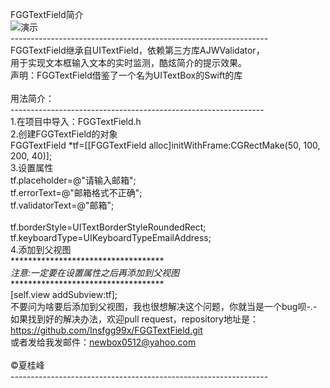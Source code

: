 FGGTextField简介<br>
![演示](https://github.com/Insfgg99x/FGGATextFieldDemo/blob/master/FGGTextField.gif)<br>
----------------------------------------------------------------<br>
FGGTextField继承自UITextField，依赖第三方库AJWValidator，<br>
用于实现文本框输入文本的实时监测，酷炫简介的提示效果。<br>
声明：FGGTextField借鉴了一个名为UITextBox的Swift的库<br>
<br>
用法简介：<br>
---------------------------------------------------------------<br>
1.在项目中导入：FGGTextField.h<br>
2.创建FGGTextField的对象<br>
FGGTextField *tf=[[FGGTextField alloc]initWithFrame:CGRectMake(50, 100, 200, 40)];<br>
3.设置属性<br>
tf.placeholder=@"请输入邮箱";<br>
tf.errorText=@"邮箱格式不正确";<br>
tf.validatorText=@"邮箱";<br>
<br>
tf.borderStyle=UITextBorderStyleRoundedRect;<br>
tf.keyboardType=UIKeyboardTypeEmailAddress;<br>
4.添加到父视图<br>
***********************************<br>
*注意:一定要在设置属性之后再添加到父视图*<br>
***********************************<br>
[self.view addSubview:tf];<br>
不要问为啥要后添加到父视图，我也很想解决这个问题，你就当是一个bug呗-.-<br>
如果找到好的解决办法，欢迎pull request，repository地址是：<br>
https://github.com/Insfgg99x/FGGTextField.git<br>
或者发给我发邮件：newbox0512@yahoo.com<br>
<br>
©夏桂峰<br>
----------------------------------------------------------------<br>